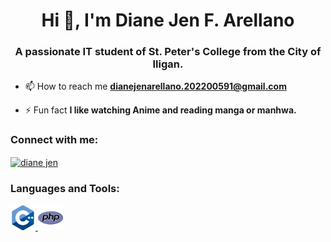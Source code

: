<h1 align="center">Hi 👋, I'm Diane Jen F. Arellano</h1>
<h3 align="center">A passionate IT student of St. Peter's College from the City of Iligan.</h3>

- 📫 How to reach me **dianejenarellano.202200591@gmail.com**

- ⚡ Fun fact **I like watching Anime and reading manga or manhwa.**

<h3 align="left">Connect with me:</h3>
<p align="left">
<a href="https://fb.com/diane jen" target="blank"><img align="center" src="https://raw.githubusercontent.com/rahuldkjain/github-profile-readme-generator/master/src/images/icons/Social/facebook.svg" alt="diane jen" height="30" width="40" /></a>
</p>

<h3 align="left">Languages and Tools:</h3>
<p align="left"> <a href="https://www.w3schools.com/cpp/" target="_blank" rel="noreferrer"> <img src="https://raw.githubusercontent.com/devicons/devicon/master/icons/cplusplus/cplusplus-original.svg" alt="cplusplus" width="40" height="40"/> </a> <a href="https://www.php.net" target="_blank" rel="noreferrer"> <img src="https://raw.githubusercontent.com/devicons/devicon/master/icons/php/php-original.svg" alt="php" width="40" height="40"/> </a> </p>
